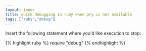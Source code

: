 ```yaml
---
layout: inner
title: quick debugging in ruby when pry is not available
tags: ["ruby","debug"]
---
```


Insert the following statement where you'd like execution to stop:

{% highlight ruby %}
require "debug"
{% endhighlight %}
